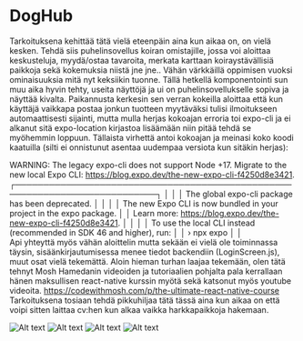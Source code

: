 # DogHub

Tarkoituksena kehittää tätä vielä eteenpäin aina kun aikaa on, on vielä kesken. Tehdä siis puhelinsovellus koiran omistajille, jossa voi aloittaa keskusteluja, myydä/ostaa tavaroita, merkata karttaan koiraystävällisiä paikkoja sekä kokemuksia niistä jne jne.. Vähän värkkäillä oppimisen vuoksi ominaisuuksia mitä nyt keksiikin tuonne. Tällä hetkellä komponentointi sun muu aika hyvin tehty, useita näyttöjä ja ui on puhelinsovellukselle sopiva ja näyttää kivalta. Paikannusta kerkesin sen verran kokeilla aloittaa että kun käyttäjä vaikkapa postaa jonkun tuotteen myytäväksi tulisi ilmoitukseen automaattisesti sijainti, mutta mulla herjas kokoajan erroria toi expo-cli ja ei alkanut sitä expo-location kirjastoa lisäämään niin pitää tehdä se myöhemmin loppuun. Tällaista virhettä antoi kokoajan ja meinasi koko koodi kaatuilla (silti ei onnistunut asentaa uudempaa versiota kun sitäkin herjas): 

WARNING: The legacy expo-cli does not support Node +17. Migrate to the new local Expo CLI: https://blog.expo.dev/the-new-expo-cli-f4250d8e3421.
┌───────────────────────────────────────────────────────────────────────────┐
│                                                                           │
│   The global expo-cli package has been deprecated.                        │
│                                                                           │
│   The new Expo CLI is now bundled in your project in the expo package.    │
│   Learn more: https://blog.expo.dev/the-new-expo-cli-f4250d8e3421.        │
│                                                                           │
│   To use the local CLI instead (recommended in SDK 46 and higher), run:   │
│   › npx expo <command>                                                    │
│                                                             
Api yhteyttä myös vähän aloittelin mutta sekään ei vielä ole toiminnassa täysin, sisäänkirjautumisessa menee tiedot backendiin (LoginScreen.js), muut osat vielä tekemättä. Aloin hieman turhan laajaa tekemään, olen tätä tehnyt Mosh Hamedanin videoiden ja tutoriaalien pohjalta pala kerrallaan hänen  maksullisen react-native kurssin myötä sekä katsonut myös youtube videoita. https://codewithmosh.com/p/the-ultimate-react-native-course Tarkoituksena tosiaan tehdä pikkuhiljaa tätä tässä aina kun aikaa on että voipi sitten laittaa cv:hen kun alkaa vaikka harkkapaikkoja hakemaan. 

![Alt text](image-1.png)
![Alt text](image-2.png)
![Alt text](image-3.png)
![Alt text](image-4.png)


